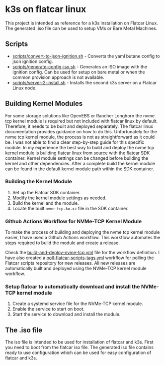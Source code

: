 # k3s on flatcar linux

This project is intended as reference for a k3s installation on Flatcar Linux. The generated .iso file can be used to setup VMs or Bare Metal Machines.

## Scripts

- [scripts/convert-to-json-ignition.sh](scripts/convert-to-json-ignition.sh) - Converts the yaml butane config to json ignition config.
- [scripts/generate-config-iso.sh](scripts/generate-config-iso.sh) - Generates an ISO image with the ignition config. Can be used for setup on bare metal or when the common provision approach is not available.
- [scripts/server-2-install.sh](scripts/server-2-install.sh) - Installs the second k3s server on a Flatcar Linux node.

## Building Kernel Modules

For some storage solutions like OpenEBS or Rancher Longhorn the nvme tcp kernel module is required but not included with flatcar linux by default.
Therefore, it needs to be built and deployed separately. The flatcar linux documentation provides guidance on how to do this. Unfortunately for the nvme tcp kernel module, the process is not as straightforward as it could be. I was not able to find a clear step-by-step guide for this specific module.
In my experience the best way to build and deploy the nvme tcp kernel module is building flatcar linux from source with the flatcar SDK container. Kernel module settings can be changed before building the kernel and other dependencies. After a complete build the kernel module can be found in the default kernel module path within the SDK container.

### Building the Kernel Module

1. Set up the Flatcar SDK container.
2. Modify the kernel module settings as needed.
3. Build the kernel and the module.
4. Locate the built `nvme-tcp.ko.xz` file in the SDK container.

### Github Actions Workflow for NVMe-TCP Kernel Module

To make the process of building and deploying the nvme tcp kernel module easier, I have used a Github Actions workflow. This workflow automates the steps required to build the module and create a release.

Check the [build-and-deploy-nvme-tcp.yml](.github/workflows/build-and-deploy-nvme-tcp.yml) file for the workflow definition.
I have also created a [poll-flatcar-scripts-tags.yml](.github/workflows/poll-flatcar-scripts-tags.yml) workflow for polling the Flatcar scripts repository for new releases. All new releases are automatically built and deployed using the NVMe-TCP kernel module workflow.

### Setup flatcar to automatically download and install the NVMe-TCP kernel module

1. Create a systemd service file for the NVMe-TCP kernel module.
2. Enable the service to start on boot.
3. Start the service to download and install the module.

## The .iso file

The iso file is intended to be used for installation of flatcar and k3s. First you need to boot from the flatcar iso file.
The generated iso file contains ready to use configuration which can be used for easy configuration of flatcar and k3s.
